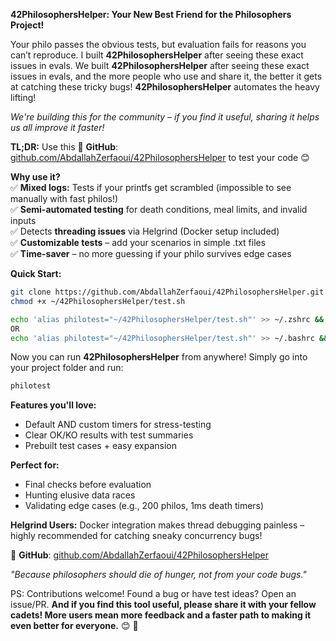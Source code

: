 
**42PhilosophersHelper: Your New Best Friend for the Philosophers Project!**  

Your philo passes the obvious tests, but evaluation fails for reasons you can’t reproduce. I built **42PhilosophersHelper** after seeing these exact issues in evals. We built **42PhilosophersHelper** after seeing these exact issues in evals, and the more people who use and share it, the better it gets at catching these tricky bugs! **42PhilosophersHelper** automates the heavy lifting!  

*We're building this for the community – if you find it useful, sharing it helps us all improve it faster!*

**TL;DR:** Use this  :link: **GitHub**: [github.com/AbdallahZerfaoui/42PhilosophersHelper](https://github.com/AbdallahZerfaoui/42PhilosophersHelper)   to test your code :blush:  

**Why use it?**  
:white_check_mark: **Mixed logs:** Tests if your printfs get scrambled (impossible to see manually with fast philos!)  
:white_check_mark: **Semi-automated testing** for death conditions, meal limits, and invalid inputs  
:white_check_mark: Detects **threading issues** via Helgrind (Docker setup included)  
:white_check_mark: **Customizable tests** – add your scenarios in simple .txt files  
:white_check_mark: **Time-saver** – no more guessing if your philo survives edge cases  

**Quick Start:**  
```bash
git clone https://github.com/AbdallahZerfaoui/42PhilosophersHelper.git ~/42PhilosophersHelper
chmod +x ~/42PhilosophersHelper/test.sh

echo 'alias philotest="~/42PhilosophersHelper/test.sh"' >> ~/.zshrc && source ~/.zshrc
OR
echo 'alias philotest="~/42PhilosophersHelper/test.sh"' >> ~/.bashrc && source ~/.bashrc
```  
Now you can run **42PhilosophersHelper** from anywhere! Simply go into your project folder and run:

```bash
philotest
```

**Features you'll love:**  
- Default AND custom timers for stress-testing  
- Clear OK/KO results with test summaries  
- Prebuilt test cases + easy expansion  

**Perfect for:**  
- Final checks before evaluation  
- Hunting elusive data races  
- Validating edge cases (e.g., 200 philos, 1ms death timers)  

**Helgrind Users:** Docker integration makes thread debugging painless – highly recommended for catching sneaky concurrency bugs!  

:link: **GitHub**: [github.com/AbdallahZerfaoui/42PhilosophersHelper](https://github.com/AbdallahZerfaoui/42PhilosophersHelper)  

*"Because philosophers should die of hunger, not from your code bugs."*  

PS: Contributions welcome! Found a bug or have test ideas? Open an issue/PR. **And if you find this tool useful, please share it with your fellow cadets! More users mean more feedback and a faster path to making it even better for everyone.** :blush: :rocket:
